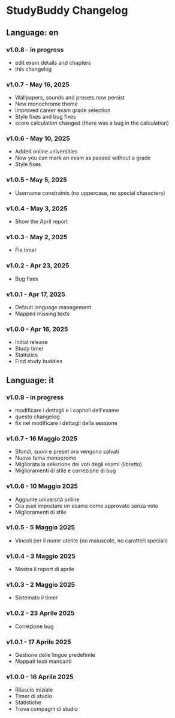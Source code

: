 # StudyBuddy Changelog

## Language: en

### v1.0.8 - in progress
- edit exam details and chapters
- this changelog

### v1.0.7 - May 16, 2025
- Wallpapers, sounds and presets now persist
- New monochrome theme
- Improved career exam grade selection
- Style fixes and bug fixes
- score calculation changed (there was a bug in the calculation)

### v1.0.6 - May 10, 2025
- Added online universities
- Now you can mark an exam as passed without a grade
- Style fixes

### v1.0.5 - May 5, 2025
- Username constraints (no uppercase, no special characters)

### v1.0.4 - May 3, 2025
- Show the April report

### v1.0.3 - May 2, 2025
- Fix timer

### v1.0.2 - Apr 23, 2025
- Bug fixes

### v1.0.1 - Apr 17, 2025
- Default language management
- Mapped missing texts

### v1.0.0 - Apr 16, 2025
- Initial release
- Study timer
- Statistics
- Find study buddies

## Language: it

### v1.0.8 - in progress
- modificare i dettagli e i capitoli dell'esame
- questo changelog
- fix nel modificare i dettagli della sessione

### v1.0.7 - 16 Maggio 2025
- Sfondi, suoni e preset ora vengono salvati
- Nuovo tema monocromo
- Migliorata la selezione dei voti degli esami (libretto)
- Miglioramenti di stile e correzione di bug

### v1.0.6 - 10 Maggio 2025
- Aggiunte università online
- Ora puoi impostare un esame come approvato senza voto
- Miglioramenti di stile

### v1.0.5 - 5 Maggio 2025
- Vincoli per il nome utente (no maiuscole, no caratteri speciali)

### v1.0.4 - 3 Maggio 2025
- Mostra il report di aprile

### v1.0.3 - 2 Maggio 2025
- Sistemato il timer

### v1.0.2 - 23 Aprile 2025
- Correzione bug

### v1.0.1 - 17 Aprile 2025
- Gestione delle lingue predefinite
- Mappati testi mancanti

### v1.0.0 - 16 Aprile 2025
- Rilascio iniziale
- Timer di studio
- Statistiche
- Trova compagni di studio
